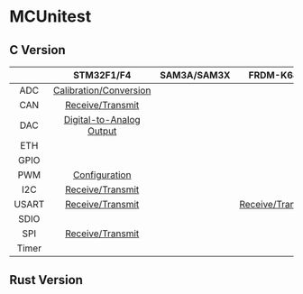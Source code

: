 # MCUnitest

## C Version

|       |                    STM32F1/F4                    | SAM3A/SAM3X |                  FRDM-K64F                  |
| :---: | :----------------------------------------------: | :---------: | :-----------------------------------------: |
|  ADC  |  [Calibration/Conversion](STM32F103RB/ADC/Cube)  |             |                                             |
|  CAN  |     [Receive/Transmit](STM32F429ZI/CAN/Cube)     |             |                                             |
|  DAC  | [Digital-to-Analog Output](STM32F429ZI/DAC/Cube) |             |                                             |
|  ETH  |                                                  |             |                                             |
| GPIO  |                                                  |             |                                             |
|  PWM  |      [Configuration](STM32F103RB/PWM/Cube)       |             |                                             |
|  I2C  |     [Receive/Transmit](STM32F103RB/I2C/Cube)     |             |                                             |
| USART |    [Receive/Transmit](STM32F103RB/USART/Cube)    |             | [Receive/Transmit](FRDM-K64F/UART/Standard) |
| SDIO  |                                                  |             |                                             |
|  SPI  |     [Receive/Transmit](STM32F103RB/SPI/Cube)     |             |                                             |
| Timer |                                                  |             |                                             |

## Rust Version
